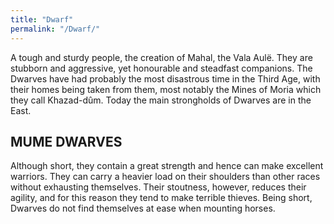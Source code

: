 ```yaml
---
title: "Dwarf"
permalink: "/Dwarf/"
---
```


A tough and sturdy people, the creation of Mahal, the Vala Aulë. They
are stubborn and aggressive, yet honourable and steadfast companions.
The Dwarves have had probably the most disastrous time in the Third Age,
with their homes being taken from them, most notably the Mines of Moria
which they call Khazad-dûm. Today the main strongholds of Dwarves are in
the East.

## MUME DWARVES

Although short, they contain a great strength and hence can make
excellent warriors. They can carry a heavier load on their shoulders
than other races without exhausting themselves. Their stoutness,
however, reduces their agility, and for this reason they tend to make
terrible thieves. Being short, Dwarves do not find themselves at ease
when mounting horses.